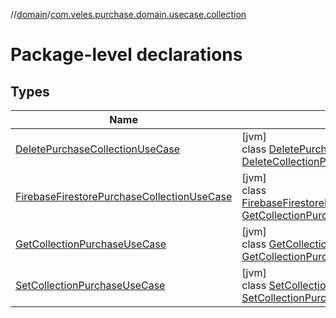 //[domain](../../index.md)/[com.veles.purchase.domain.usecase.collection](index.md)

# Package-level declarations

## Types

| Name | Summary |
|---|---|
| [DeletePurchaseCollectionUseCase](-delete-purchase-collection-use-case/index.md) | [jvm]<br>class [DeletePurchaseCollectionUseCase](-delete-purchase-collection-use-case/index.md)@Injectconstructor(deleteCollectionPurchaseRepository: [DeleteCollectionPurchaseRepository](../com.veles.purchase.domain.repository.collection/-delete-collection-purchase-repository/index.md)) |
| [FirebaseFirestorePurchaseCollectionUseCase](-firebase-firestore-purchase-collection-use-case/index.md) | [jvm]<br>class [FirebaseFirestorePurchaseCollectionUseCase](-firebase-firestore-purchase-collection-use-case/index.md)@Injectconstructor(getCollectionPurchaseRepository: [GetCollectionPurchaseRepository](../com.veles.purchase.domain.repository.collection/-get-collection-purchase-repository/index.md)) |
| [GetCollectionPurchaseUseCase](-get-collection-purchase-use-case/index.md) | [jvm]<br>class [GetCollectionPurchaseUseCase](-get-collection-purchase-use-case/index.md)@Injectconstructor(getCollectionPurchaseRepository: [GetCollectionPurchaseRepository](../com.veles.purchase.domain.repository.collection/-get-collection-purchase-repository/index.md)) |
| [SetCollectionPurchaseUseCase](-set-collection-purchase-use-case/index.md) | [jvm]<br>class [SetCollectionPurchaseUseCase](-set-collection-purchase-use-case/index.md)@Injectconstructor(setCollectionPurchaseRepository: [SetCollectionPurchaseRepository](../com.veles.purchase.domain.repository.collection/-set-collection-purchase-repository/index.md)) |
